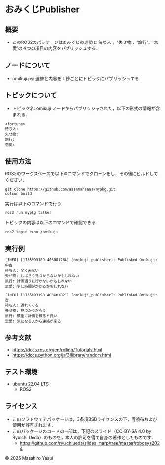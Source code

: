 # おみくじPublisher
## 概要
- このROS2のパッケージはおみくじの運勢と'待ち人'，'失せ物'，'旅行'，'恋愛'の４つの項目の内容をパブリッシュする．
## ノードについて
- omikuji.py: 運勢と内容を１秒ごとにトピックにパブリッシュする．
## トピックについて
- トピック名: omikuji
ノードからパブリッシャされた，以下の形式の情報が含まれる．
```
<fortune>
待ち人:
失せ物:
旅行: 
恋愛: 
```
## 使用方法
ROS2のワークスペースで以下のコマンドでクローンをし，その後にビルドしてください．
```
git clone https://github.com/assamansaas/mypkg.git
colcon build
```
実行は以下のコマンドで行う
```
ros2 run mypkg talker
```
トピックの内容は以下のコマンドで確認できる
```
ros2 topic echo /omikuji
```
## 実行例
```
[INFO] [1735993189.403001288] [omikuji_publisher]: Published Omikuji:
中吉
待ち人: 全く来ない
失せ物: しばらく見つからないかもしれない
旅行: 計画通りに行かないかもしれない
恋愛: 少し時間がかかるかもしれない

[INFO] [1735993190.403401827] [omikuji_publisher]: Published Omikuji:
吉
待ち人: 遅れてくる
失せ物: 見つかるだろう
旅行: 慎重に計画を練ると良い
恋愛: 気になる人から連絡が来る
```
## 参考文献
- https://docs.ros.org/en/rolling/Tutorials.html
- https://docs.python.org/ja/3/library/random.html
## テスト環境
- ubuntu 22.04 LTS
	- ROS2
## ライセンス
- このソフトウェアパッケージは，3条項BSDライセンスの下，再頒布および使用が許可されます．
- このパッケージのコードの一部は，下記のスライド（CC-BY-SA 4.0 by Ryuichi Ueda）のものを，本人の許可を得て自身の著作としたものです．
	- https://github.com/ryuichiueda/slides_marp/tree/master/robosys2024

© 2025 Masahiro Yasui
